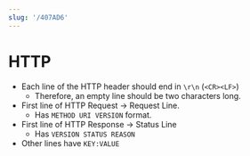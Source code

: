 ```yaml
---
slug: '/407AD6'
---
```


# HTTP

- Each line of the HTTP header should end in `\r\n` (`<CR><LF>`)
  - Therefore, an empty line should be two characters long.
- First line of HTTP Request → Request Line.
  - Has `METHOD URI VERSION` format.
- First line of HTTP Response → Status Line
  - Has `VERSION STATUS REASON`
- Other lines have `KEY:VALUE`
